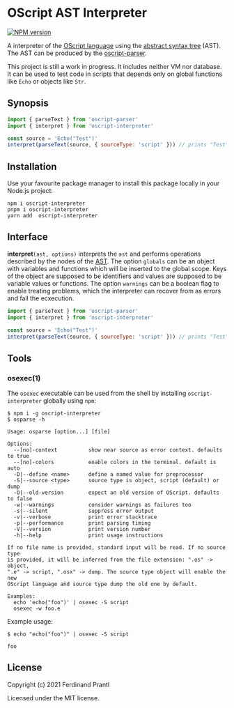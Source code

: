 # OScript AST Interpreter

[![NPM version](https://badge.fury.io/js/oscript-interpreter.png)](http://badge.fury.io/js/oscript-ast-walker)

A interpreter of the [OScript language] using the [abstract syntax tree] (AST). The AST can be produced by the [oscript-parser].

This project is still a work in progress. It includes neither VM nor database. It can be used to test code in scripts that depends only on global functions like `Echo` or objects like `Str`.

## Synopsis

```js
import { parseText } from 'oscript-parser'
import { interpret } from 'oscript-interpreter'

const source = 'Echo("Test")'
interpret(parseText(source, { sourceType: 'script' })) // prints "Test"
```

## Installation

Use your favourite package manager to install this package locally in your Node.js project:

```
npm i oscript-interpreter
pnpm i oscript-interpreter
yarn add  oscript-interpreter
```

## Interface

**interpret**`(ast, options)` interprets the `ast` and performs operations described by the nodes of the [AST]. The option `globals` can be an object with variables and functions which will be inserted to the global scope. Keys of the object are supposed to be identifiers and values are supposed to be variable values or functions.  The option `warnings` can be a boolean flag to enable treating problems, which the interpreter can recover from as errors and fail the ecxecution.

```js
import { parseText } from 'oscript-parser'
import { interpret } from 'oscript-interpreter'

const source = 'Echo("Test")'
interpret(parseText(source, { sourceType: 'script' })) // prints "Test"
```

## Tools

### osexec(1)

The `osexec` executable can be used from the shell by installing `oscript-interpreter` globally using `npm`:

```
$ npm i -g oscript-interpreter
$ osparse -h

Usage: osparse [option...] [file]

Options:
  --[no]-context          show near source as error context. defaults to true
  --[no]-colors           enable colors in the terminal. default is auto
  -D|--define <name>      define a named value for preprocessor
  -S|--source <type>      source type is object, script (default) or dump
  -O|--old-version        expect an old version of OScript. defaults to false
  -w|--warnings           consider warnings as failures too
  -s|--silent             suppress error output
  -v|--verbose            print error stacktrace
  -p|--performance        print parsing timing
  -V|--version            print version number
  -h|--help               print usage instructions

If no file name is provided, standard input will be read. If no source type
is provided, it will be inferred from the file extension: ".os" -> object,
".e" -> script, ".osx" -> dump. The source type object will enable the new
OScript language and source type dump the old one by default.

Examples:
  echo 'echo("foo")' | osexec -S script
  osexec -w foo.e
```

Example usage:

```
$ echo "echo("foo")" | osexec -S script

foo
```

## License

Copyright (c) 2021 Ferdinand Prantl

Licensed under the MIT license.

[OScript language]: https://github.com/prantlf/oscript-parser/blob/master/doc/grammar.md#oscript-language-grammar
[abstract syntax tree]: https://github.com/prantlf/oscript-parser/blob/master/dist/index.d.ts#L115
[AST]: https://github.com/prantlf/oscript-parser/blob/master/dist/index.d.ts#L115
[oscript-parser]: https://github.com/prantlf/oscript-parser#readme
